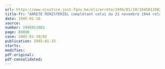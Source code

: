 ```yaml
---
url: https://www.ejustice.just.fgov.be/eli/arrete/1945/01/10/1945011002/justel
title-fr: "ARRETE MINISTERIEL complétant celui du 21 novembre 1944 relatif à l'octroi de timbres supplémentaires de pain à certaines catégories de consommateurs"
date: 1945-01-10
source:
number: 1945011002
page: 88888
case: 1945-01-10/02
publication: 1945-01-15
starts:
modifies:
pdf-original:
pdf-consolidated:
---
```


